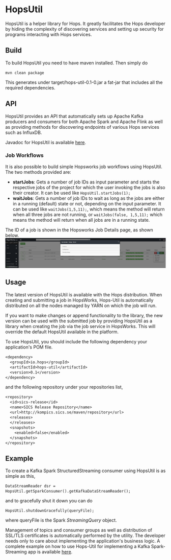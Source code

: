 # HopsUtil
HopsUtil is a helper library for Hops. It greatly facilitates the Hops developer by hiding the complexity of discovering services and setting up security for programs interacting with Hops services. 

## Build
To build HopsUtil you need to have maven installed. Then simply do

```
mvn clean package 
```
This generates under target/hops-util-0.1-0.jar a fat-jar that includes all the required dependencies.

## API
HopsUtil provides an API that automatically sets up Apache Kafka producers and consumers for both Apache Spark and Apache Flink as well as providing methods for discovering endpoints of various Hops services such as InfluxDB.

Javadoc for HopsUtil is available [here](http://snurran.sics.se/hops/hops-util-javadoc/0.1.0/).

### Job Workflows
It is also possible to build simple Hopsworks job workflows using HopsUtil. The two methods provided are:
* **startJobs**: Gets a number of job IDs as input parameter and starts the respective jobs of the project for which the user invoking the jobs is also their creator. It can be used like `HopsUtil.startJobs(1);`
* **waitJobs**: Gets a number of job IDs to wait as long as the jobs are either in a running (default) state or not, depending on the input parameter. It can be used like `waitJobs(1,5,11);`, which means the method will return when all three jobs are not running, or `waitJobs(false, 1,5,11);` which means the method will return when all jobs are in a running state.

The ID of a job is shown in the Hopsworks Job Details page, as shown below.
![Job ID](./src/main/resources/job_id.png)

## Usage
The latest version of HopsUtil is available with the Hops distribution. When creating and submitting a job in HopsWorks, Hops-Util is automatically distributed on all the nodes managed by YARN on which the job will run. 

If you want to make changes or append functionality to the library, the new version can be used with the submitted job by providing HopsUtil as a library when creating the job via the job service in HopsWorks. This will override the default HopsUtil available in the platform. 

To use HopsUtil, you should include the following dependency your application's POM file. 
```
<dependency>
  <groupId>io.hops</groupId>
  <artifactId>hops-util</artifactId>
  <version>0.1</version>
</dependency>
```

and the following repository under your repositories list,
```
<repository>
  <id>sics-release</id>
  <name>SICS Release Repository</name>
  <url>http://kompics.sics.se/maven/repository</url>
  <releases>
  </releases>
  <snapshots>
    <enabled>false</enabled>
  </snapshots>
</repository>
```

## Example
To create a Kafka Spark StructuredStreaming consumer using HopsUtil is as simple as this,
```
DataStreamReader dsr = HopsUtil.getSparkConsumer().getKafkaDataStreamReader();
```

and to gracefully shut it down you can do
```
HopsUtil.shutdownGracefully(queryFile);
```
where queryFile is the Spark *StreamingQuery* object.

Management of topics and consumer groups as well as distribution of SSL/TLS certificates is automatically performed by the utility. The developer needs only to care about implementing the application's business logic. A complete example on how to use Hops-Util for implementing a Kafka Spark-Streaming app is available [here](https://github.com/hopshadoop/hops-kafka-examples/blob/master/spark/src/main/java/io/hops/examples/spark/kafka/StructuredStreamingKafka.java).